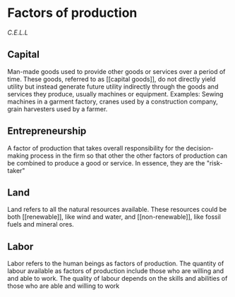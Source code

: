 # Factors of production
*C.E.L.L*

## Capital
Man-made goods used to provide other goods or services over a period of time. These goods, referred to as [[capital goods]], do not directly yield utility but instead generate future utility indirectly through the goods and services they produce, usually machines or equipment.
Examples: Sewing machines in a garment factory, cranes used by a construction company, grain harvesters used by a farmer.
## Entrepreneurship
A factor of production that takes overall responsibility for the decision-making process in the firm so that other the other factors of production can be combined to produce a good or service. In essence, they are the "risk-taker"
## Land
Land refers to all the natural resources available. These resources could be both [[renewable]], like wind and water, and [[non-renewable]], like fossil fuels and mineral ores.
## Labor
Labor refers to the human beings as factors of production. The quantity of labour available as factors of production include those who are willing and and able to work. The quality of labour depends on the skills and abilities of those who are able and willing to work
